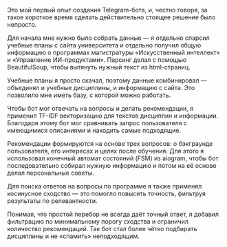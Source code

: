 Это мой первый опыт создания Telegram-бота, и, честно говоря, за такое короткое время сделать действительно стоящее решение было непросто.

Для начала мне нужно было собрать данные — я отдельно спарсил учебные планы с сайта университета и отдельно получил общую информацию о программах магистратуры «Искусственный интеллект» и «Управление ИИ-продуктами». Парсинг делал с помощью BeautifulSoup, чтобы вытянуть нужный текст из html-страниц.

Учебные планы я просто скачал, поэтому данные комбинировал — объединял и учебные дисциплины, и информацию с сайта. Это позволило мне иметь базу, с которой можно работать.

Чтобы бот мог отвечать на вопросы и делать рекомендации, я применил TF-IDF векторизацию для текстов дисциплин и информации. Благодаря этому бот мог сравнивать запрос пользователя с имеющимися описаниями и находить самые подходящие.

Рекомендации формируются на основе трех вопросов: о бэкграунде пользователя, его интересах и целях после обучения. Для этого я использовал конечный автомат состояний (FSM) из aiogram, чтобы бот последовательно собирал нужную информацию и потом на её основе делал персональные советы.

Для поиска ответов на вопросы по программе я также применял косинусное сходство — это помогло повысить точность, фильтруя результаты по релевантности.

Понимая, что простой перебор не всегда даёт точный ответ, я добавил фильтрацию по минимальному порогу сходства и ограничил количество рекомендаций. Так бот стал более чётко подбирать дисциплины и не «спамить» неподходящим.
